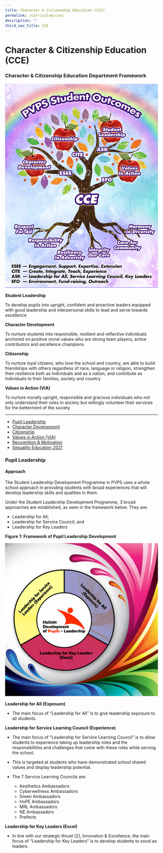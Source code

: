 ```yaml
---
title: Character & Citizenship Education (CCE)
permalink: /curriculum/cce/
description: ""
third_nav_title: CCE
---
```

# **Character & Citizenship Education (CCE)**

### Character & Citizenship Education Department Framework

![](/images/PVPS%20Student%20Outcomes%20Framework%20v3_optimisedforweb.jpg)

**Student Leadership**

To develop pupils into upright, confident and proactive leaders equipped with good leadership and interpersonal skills to lead and serve towards excellence


**Character Development**

To nurture students into responsible, resilient and reflective individuals anchored on positive moral values who are strong team players, active contributors and excellence champions


**Citizenship**

To nurture loyal citizens, who love the school and country, are able to build friendships with others regardless of race, language or religion, strengthen their resilience both as individuals and as a nation, and contribute as individuals to their families, society and country

**Values in Action (VIA)**

To nurture morally upright, responsible and gracious individuals who not only understand their roles in society but willingly volunteer their services for the betterment of the society

--------------------------------------------

* [Pupil Leadership](#PupilLeadership)  
* [Character Development](#CharacterDevelopment)
* [Citizenship](#Citizenship)
* [Values in Action (VIA)](#ValuesinAction)
* [Recognition & Motivation](#Recognition&Motivation)
* [Sexuality Education 2021](#SexualityEducation2021)


<h3><a name="Pupil Leadership"></a>Pupil Leadership</h3>

#### Approach

The Student Leadership Development Programme in PVPS uses a whole school approach in providing students with broad experiences that will develop leadership skills and qualities in them.

Under the Student Leadership Development Programme, 3 broad approaches are established, as seen in the framework below. They are:

*   Leadership for All;
*   Leadership for Service Council; and
*   Leadership for Key Leaders

**Figure 1: Framework of Pupil Leadership Development**

![](/images/leadership-Web.jpg)

**Leadership for All (Exposure)**

  

*   The main focus of “Leadership for All” is to give leadership exposure to all students.

  

**Leadership for Service Learning Council (Experience)**

  

*   The main focus of “Leadership for Service Learning Council” is to allow students to experience taking up leadership roles and the responsibilities and challenges that come with these roles while serving the school.

*   This is targeted at students who have demonstrated school shared values and display leadership potential.

*   The 7 Service Learning Councils are:

	*   Aesthetics Ambassadors
	*   Cyberwellness Ambassadors
	*   Green Ambassadors
	*   HoPE Ambassadors
	*   MRL Ambassadors
	*   NE Ambassadors
	*   Prefects

**Leadership for Key Leaders (Excel)**

*   In line with our strategic thrust \[2\], Innovation & Excellence, the main focus of “Leadership for Key Leaders” is to develop students to excel as leaders.